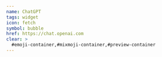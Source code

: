 ```yaml
---
name: ChatGPT
tags: widget
icon: fetch 
symbol: bubble
href: https://chat.openai.com
clear: >
  #emoji-container,#mixmoji-container,#preview-container
---
```

        